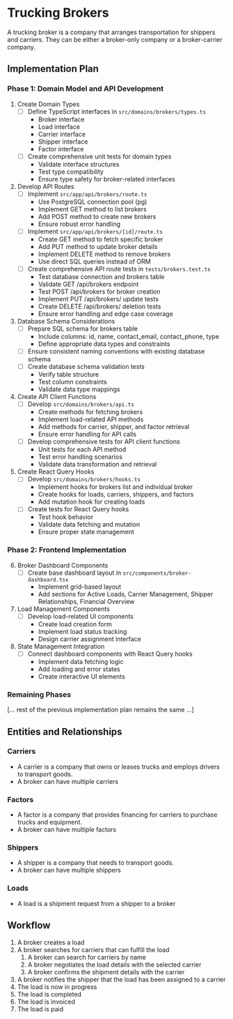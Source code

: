 # Trucking Brokers
A trucking broker is a company that arranges transportation for shippers and carriers. They can be either a broker-only company or a broker-carrier company.

## Implementation Plan

### Phase 1: Domain Model and API Development
1. Create Domain Types
   - [ ] Define TypeScript interfaces in `src/domains/brokers/types.ts`
     * Broker interface
     * Load interface
     * Carrier interface
     * Shipper interface
     * Factor interface
   - [ ] Create comprehensive unit tests for domain types
     * Validate interface structures
     * Test type compatibility
     * Ensure type safety for broker-related interfaces

2. Develop API Routes
   - [ ] Implement `src/app/api/brokers/route.ts`
     * Use PostgreSQL connection pool (pg)
     * Implement GET method to list brokers
     * Add POST method to create new brokers
     * Ensure robust error handling
   - [ ] Implement `src/app/api/brokers/[id]/route.ts`
     * Create GET method to fetch specific broker
     * Add PUT method to update broker details
     * Implement DELETE method to remove brokers
     * Use direct SQL queries instead of ORM
   - [ ] Create comprehensive API route tests in `tests/brokers.test.ts`
     * Test database connection and brokers table
     * Validate GET /api/brokers endpoint
     * Test POST /api/brokers for broker creation
     * Implement PUT /api/brokers/<id> update tests
     * Create DELETE /api/brokers/<id> deletion tests
     * Ensure error handling and edge case coverage

3. Database Schema Considerations
   - [ ] Prepare SQL schema for brokers table
     * Include columns: id, name, contact_email, contact_phone, type
     * Define appropriate data types and constraints
   - [ ] Ensure consistent naming conventions with existing database schema
   - [ ] Create database schema validation tests
     * Verify table structure
     * Test column constraints
     * Validate data type mappings

4. Create API Client Functions
   - [ ] Develop `src/domains/brokers/api.ts`
     * Create methods for fetching brokers
     * Implement load-related API methods
     * Add methods for carrier, shipper, and factor retrieval
     * Ensure error handling for API calls
   - [ ] Develop comprehensive tests for API client functions
     * Unit tests for each API method
     * Test error handling scenarios
     * Validate data transformation and retrieval

5. Create React Query Hooks
   - [ ] Develop `src/domains/brokers/hooks.ts`
     * Implement hooks for brokers list and individual broker
     * Create hooks for loads, carriers, shippers, and factors
     * Add mutation hook for creating loads
   - [ ] Create tests for React Query hooks
     * Test hook behavior
     * Validate data fetching and mutation
     * Ensure proper state management

### Phase 2: Frontend Implementation
6. Broker Dashboard Components
   - [ ] Create base dashboard layout in `src/components/broker-dashboard.tsx`
     * Implement grid-based layout
     * Add sections for Active Loads, Carrier Management, Shipper Relationships, Financial Overview

7. Load Management Components
   - [ ] Develop load-related UI components
     * Create load creation form
     * Implement load status tracking
     * Design carrier assignment interface

8. State Management Integration
   - [ ] Connect dashboard components with React Query hooks
     * Implement data fetching logic
     * Add loading and error states
     * Create interactive UI elements

### Remaining Phases
[... rest of the previous implementation plan remains the same ...]

## Entities and Relationships

### Carriers
- A carrier is a company that owns or leases trucks and employs drivers to transport goods.
- A broker can have multiple carriers

### Factors
- A factor is a company that provides financing for carriers to purchase trucks and equipment.
- A broker can have multiple factors

### Shippers
- A shipper is a company that needs to transport goods.
- A broker can have multiple shippers

### Loads
- A load is a shipment request from a shipper to a broker

## Workflow
1. A broker creates a load
2. A broker searches for carriers that can fulfill the load
   1. A broker can search for carriers by name
   2. A broker negotiates the load details with the selected carrier
   3. A broker confirms the shipment details with the carrier
3. A broker notifies the shipper that the load has been assigned to a carrier
4. The load is now in progress
5. The load is completed
6. The load is invoiced
7. The load is paid
